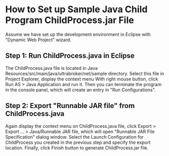# How to Set up Sample Java Child Program ChildProcess.jar File

Assume we have set up the development environment in Eclipse with "Dynamic Web Project" wizard.

## Step 1: Run ChildProcess.java in Eclipse

The ChildProcess.java file is located in Java Resources/src/main/java/ultrabroker/net/sample directory. Select this file in Project Explorer, display the context menu With right mouse button, click Run AS > Java Application and run it.
Then you can terminate the program in the console panel, which will create an entry in "Run Configurations".

## Step 2: Export "Runnable JAR file" from ChildProcess.java

Again display the context menu on ChildProcess.java file, click Export > Export ... > Java/Runnable JAR file, which will open "Runnable JAR File Specification" dialog window. Select the Launch Configuration for ChildProcess you created in the previous step and specify the export location.
Finally, click Finish button to generate ChildProcess.jar file.
